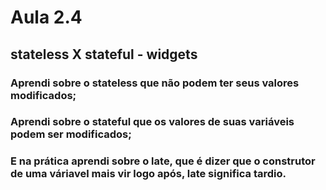 # Aula 2.4

## stateless X stateful - widgets

### Aprendi sobre o stateless que não podem ter seus valores modificados;

### Aprendi sobre o stateful que os valores de suas variáveis podem ser modificados;

### E na prática aprendi sobre o late, que é dizer que o construtor de uma váriavel mais vir logo após, late significa tardio.